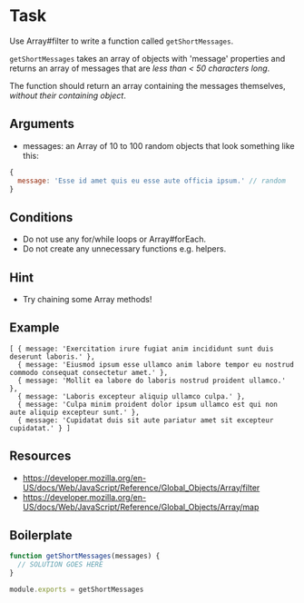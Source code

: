 # Task
Use Array#filter to write a function called `getShortMessages`.

`getShortMessages` takes an array of objects with 'message' properties and returns an array of messages that are *less than < 50 characters long*.

The function should return an array containing the messages themselves, *without their containing object*.

## Arguments

* messages: an Array of 10 to 100 random objects that look something like this:

```js
{
  message: 'Esse id amet quis eu esse aute officia ipsum.' // random
}
```

## Conditions

* Do not use any for/while loops or Array#forEach.
* Do not create any unnecessary functions e.g. helpers.

## Hint

* Try chaining some Array methods!

## Example

```
[ { message: 'Exercitation irure fugiat anim incididunt sunt duis deserunt laboris.' },
  { message: 'Eiusmod ipsum esse ullamco anim labore tempor eu nostrud commodo consequat consectetur amet.' },
  { message: 'Mollit ea labore do laboris nostrud proident ullamco.' },
  { message: 'Laboris excepteur aliquip ullamco culpa.' },
  { message: 'Culpa minim proident dolor ipsum ullamco est qui non aute aliquip excepteur sunt.' },
  { message: 'Cupidatat duis sit aute pariatur amet sit excepteur cupidatat.' } ]
```

## Resources

* https://developer.mozilla.org/en-US/docs/Web/JavaScript/Reference/Global_Objects/Array/filter
* https://developer.mozilla.org/en-US/docs/Web/JavaScript/Reference/Global_Objects/Array/map

## Boilerplate

```js
function getShortMessages(messages) {
  // SOLUTION GOES HERE
}

module.exports = getShortMessages
```
